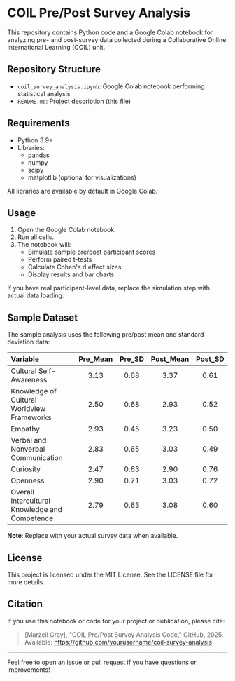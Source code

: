 # COIL Pre/Post Survey Analysis

This repository contains Python code and a Google Colab notebook for analyzing pre- and post-survey data collected during a Collaborative Online International Learning (COIL) unit.

## Repository Structure

- `coil_survey_analysis.ipynb`: Google Colab notebook performing statistical analysis
- `README.md`: Project description (this file)

## Requirements

- Python 3.9+
- Libraries:
  - pandas
  - numpy
  - scipy
  - matplotlib (optional for visualizations)

All libraries are available by default in Google Colab.

## Usage

1. Open the Google Colab notebook.
2. Run all cells.
3. The notebook will:
   - Simulate sample pre/post participant scores
   - Perform paired t-tests
   - Calculate Cohen's d effect sizes
   - Display results and bar charts

If you have real participant-level data, replace the simulation step with actual data loading.

## Sample Dataset

The sample analysis uses the following pre/post mean and standard deviation data:

| Variable | Pre_Mean | Pre_SD | Post_Mean | Post_SD |
|:---------|:--------:|:------:|:---------:|:-------:|
| Cultural Self-Awareness | 3.13 | 0.68 | 3.37 | 0.61 |
| Knowledge of Cultural Worldview Frameworks | 2.50 | 0.68 | 2.93 | 0.52 |
| Empathy | 2.93 | 0.45 | 3.23 | 0.50 |
| Verbal and Nonverbal Communication | 2.83 | 0.65 | 3.03 | 0.49 |
| Curiosity | 2.47 | 0.63 | 2.90 | 0.76 |
| Openness | 2.90 | 0.71 | 3.03 | 0.72 |
| Overall Intercultural Knowledge and Competence | 2.79 | 0.63 | 3.08 | 0.60 |

**Note**: Replace with your actual survey data when available.

## License

This project is licensed under the MIT License. See the LICENSE file for more details.

## Citation

If you use this notebook or code for your project or publication, please cite:

> [Marzell Gray], \"COIL Pre/Post Survey Analysis Code,\" GitHub, 2025. Available: https://github.com/yourusername/coil-survey-analysis

---

Feel free to open an issue or pull request if you have questions or improvements!
